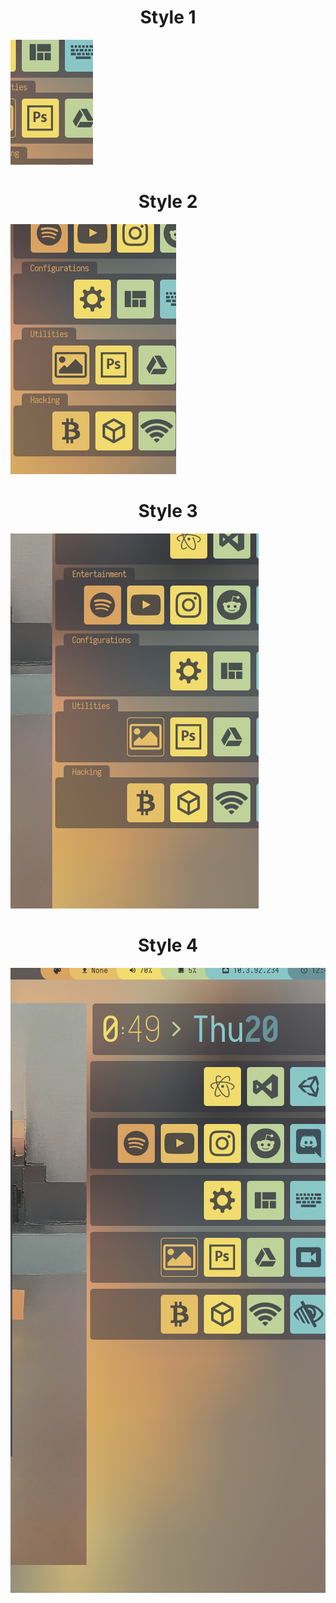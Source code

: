 <h1 align="center">Style 1</h1>
<img src="screenshot1.png" height="200px" style="object-fit: none;">
<h1 align="center">Style 2</h1>
<img src="screenshot2.png" height="400px" style="object-fit: none;">
<h1 align="center">Style 3</h1>
<img src="screenshot3.png" height="600px" style="object-fit: none;">
<h1 align="center">Style 4</h1>
<img src="screenshot4.png" height="1000px" style="object-fit: none;">
